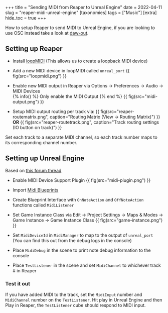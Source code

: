 +++
title = "Sending MIDI from Reaper to Unreal Engine"
date = 2022-04-11
slug = "reaper-midi-unreal-engine"
[taxonomies]
tags = ["Music"]
[extra]
hide_toc = true
+++

How to setup Reaper to send MIDI to Unreal Engine, if you are looking to use OSC instead take a look at [daw-out](https://github.com/gamingrobot/daw-out).

<!-- more -->

## Setting up Reaper

- Install [loopMIDI](https://www.tobias-erichsen.de/software/loopmidi.html) (This allows us to create a loopback MIDI device)

- Add a new MIDI device in loopMIDI called `unreal_port`
{{ fig(src="loopmidi.png") }}

- Enable new MIDI output in Reaper via Options -> Preferences -> Audio -> MIDI Devices  
{% info() %}
Only enable the MIDI Output
{% end %}
{{ fig(src="midi-output.png") }}

- Setup MIDI output routing per track via:
{{ fig(src="reaper-routematrix.png", caption="Routing Matrix (View -> Routing Matrix)") }}
**OR**
{{ fig(src="reaper-routetrack.png", caption="Track routing settings (IO button on track)") }}

Set each track to a separate MIDI channel, so each track number maps to its corresponding channel number.

## Setting up Unreal Engine

Based on [this forum thread](https://forums.unrealengine.com/t/setting-up-a-blueprint-midi-manager-with-4-14-version-of-midi-device-support-plugin/91606)

- Enable MIDI Device Support Plugin
{{ fig(src="midi-plugin.png") }}

- Import [Midi Blueprints](https://dev.epicgames.com/community/snippets/JKp/unreal-engine-midi-input)

- Create Blueprint Interface with `OnNoteAction` and `OffNoteAction` functions called `MidiListener`

- Set Game Instance Class via Edit -> Project Settings -> Maps & Modes -> Game Instance -> Game Instance Class
{{ fig(src="game-instance.png") }}

- Set `MidiDeviceId` in `MidiManager` to map to the output of `unreal_port` (You can find this out from the debug logs in the console)

- Place `MidiDebug` in the scene to print note debug information to the console

- Place `TestListener` in the scene and set `MidiChannel` to whichever track # in Reaper

### Test it out

If you have added MIDI to the track, set the `MidiInput` number and `MidiChannel` number on the `TestListener`. Hit play in Unreal Engine and then Play in Reaper, the `TestListener` cube should respond to MIDI input.
